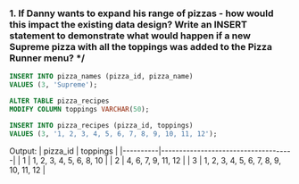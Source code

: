 ### 1. If Danny wants to expand his range of pizzas - how would this impact the existing data design? Write an INSERT statement to demonstrate what would happen if a new Supreme pizza with all the toppings was added to the Pizza Runner menu? \*/

```sql
INSERT INTO pizza_names (pizza_id, pizza_name)
VALUES (3, 'Supreme');

ALTER TABLE pizza_recipes
MODIFY COLUMN toppings VARCHAR(50);

INSERT INTO pizza_recipes (pizza_id, toppings)
VALUES (3, '1, 2, 3, 4, 5, 6, 7, 8, 9, 10, 11, 12');
```

Output:
| pizza_id | toppings |
|----------|-------------------------------------|
| 1 | 1, 2, 3, 4, 5, 6, 8, 10 |
| 2 | 4, 6, 7, 9, 11, 12 |
| 3 | 1, 2, 3, 4, 5, 6, 7, 8, 9, 10, 11, 12 |
